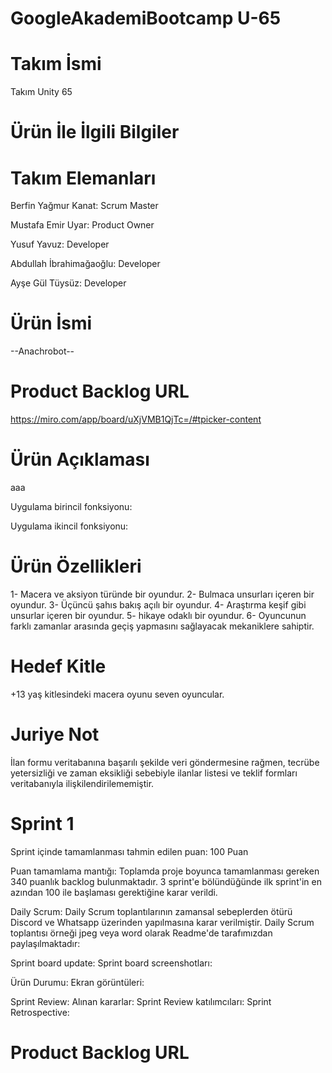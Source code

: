 # GoogleAkademiBootcamp U-65
# Takım İsmi
Takım Unity 65

# Ürün İle İlgili Bilgiler

# Takım Elemanları
Berfin Yağmur Kanat: Scrum Master 

Mustafa Emir Uyar: Product Owner

Yusuf Yavuz: Developer

Abdullah İbrahimağaoğlu: Developer

Ayşe Gül Tüysüz: Developer

# Ürün İsmi
--Anachrobot--

# Product Backlog URL
https://miro.com/app/board/uXjVMB1QjTc=/#tpicker-content

# Ürün Açıklaması
aaa

Uygulama birincil fonksiyonu:

Uygulama ikincil fonksiyonu: 


# Ürün Özellikleri
1- Macera ve aksiyon türünde bir oyundur.
2- Bulmaca unsurları içeren bir oyundur.
3- Üçüncü şahıs bakış açılı bir oyundur.
4- Araştırma keşif gibi unsurlar içeren bir oyundur. 
5- hikaye odaklı bir oyundur.
6- Oyuncunun farklı zamanlar arasında geçiş yapmasını sağlayacak mekaniklere sahiptir.

# Hedef Kitle
+13 yaş kitlesindeki macera oyunu seven oyuncular.

# Juriye Not
İlan formu veritabanına başarılı şekilde veri göndermesine rağmen, tecrübe yetersizliği ve zaman eksikliği sebebiyle ilanlar listesi ve teklif formları veritabanıyla ilişkilendirilememiştir.

# Sprint 1
Sprint içinde tamamlanması tahmin edilen puan: 100 Puan

Puan tamamlama mantığı: Toplamda proje boyunca tamamlanması gereken 340 puanlık backlog bulunmaktadır. 3 sprint'e bölündüğünde ilk sprint'in en azından 100 ile başlaması gerektiğine karar verildi.

Daily Scrum: Daily Scrum toplantılarının zamansal sebeplerden ötürü Discord ve Whatsapp üzerinden yapılmasına karar verilmiştir. Daily Scrum toplantısı örneği jpeg veya word olarak Readme'de tarafımızdan paylaşılmaktadır: 

Sprint board update: Sprint board screenshotları: 

Ürün Durumu: Ekran görüntüleri:  

Sprint Review: Alınan kararlar: 
Sprint Review katılımcıları: 
Sprint Retrospective:

# Product Backlog URL

